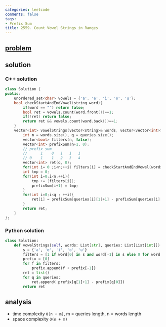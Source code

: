 ```yaml
---
categories: leetcode
comments: false
tags:
- Prefix Sum
title: 2559. Count Vowel Strings in Ranges
---
```


## [problem](https://leetcode.com/problems/count-vowel-strings-in-ranges)
## solution

### C++ solution

```c++
class Solution {
public:
    unordered_set<char> vowels = {'a', 'e', 'i', 'o', 'u'};
    bool checkStartAndEndVowel(string word){
        if(word == "") return false;
        bool ret = vowels.count(word.front())==1;
        if(!ret) return false;
        return ret && vowels.count(word.back())==1;
    }
    vector<int> vowelStrings(vector<string>& words, vector<vector<int>>& queries) {
        int n = words.size(), q = queries.size();
        vector<bool> filters(n, false);
        vector<int> prefixSum(n+1, 0);
        // prefix sum
        //      1    0   1   1   1
        // 0    1    1   2   3   4
        vector<int> ret(q, 0);
        for(int i= 0 ;i<n;++i) filters[i] = checkStartAndEndVowel(words[i]);
        int tmp = 0;
        for(int i=0;i<n;++i){
            tmp += (filters[i]);
            prefixSum[i+1] = tmp;
        }
        for(int i=0;i<q ; ++i){
            ret[i] = prefixSum[queries[i][1]+1] - prefixSum[queries[i][0]];
        }
        return ret;
    }
};
```
### Python solution
```python
class Solution:
    def vowelStrings(self, words: List[str], queries: List[List[int]]) -> List[int]:
        s = {'a', 'e', 'i', 'o', 'u'}
        filters = [1 if word[0] in s and word[-1] in s else 0 for word in words]
        prefix = [0]
        for f in filters:
            prefix.append(f + prefix[-1])
        ret = list()
        for q in queries:
            ret.append( prefix[q[1]+1] - prefix[q[0]])
        return ret
```


## analysis
- time complexity `O(n + m)`, m = queries length, n = words length
- space complexity `O(n + m)` 